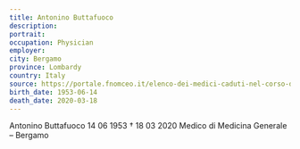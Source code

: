 ```yaml
---
title: Antonino Buttafuoco
description: 
portrait: 
occupation: Physician
employer: 
city: Bergamo
province: Lombardy
country: Italy 
source: https://portale.fnomceo.it/elenco-dei-medici-caduti-nel-corso-dellepidemia-di-covid-19/
birth_date: 1953-06-14
death_date: 2020-03-18
---
```


Antonino Buttafuoco 14 06 1953 † 18 03 2020
Medico di Medicina Generale  – Bergamo